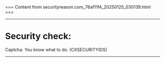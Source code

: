 === Content from securityreason.com_76af11f4_20250125_030139.html ===


---

# Security check:

Captcha. You know what to do. (CXSECURITYIDS)

---


